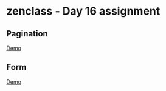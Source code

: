 # zenclass - Day 16 assignment

## Pagination

[Demo](https://boring-varahamihira-d291a0.netlify.app/pagination.html)


## Form

[Demo](https://boring-varahamihira-d291a0.netlify.app/form.html)
